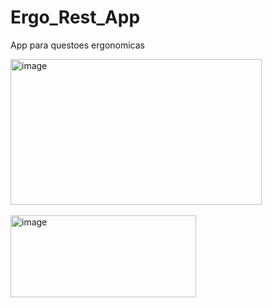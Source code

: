 # Ergo_Rest_App

App para questoes ergonomicas

<img width="402" height="233" alt="image" src="https://github.com/user-attachments/assets/70df1c9e-6f12-4297-aefa-ec7abcde1b22" />

<br>
<br>

<img width="297" height="131" alt="image" src="https://github.com/user-attachments/assets/a51e5283-ae2a-438e-832f-edc3f50564ea" />

